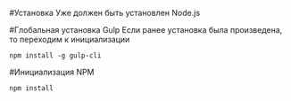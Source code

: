 #Установка
Уже должен быть установлен Node.js

#Глобальная установка Gulp
Если ранее установка была произведена, то переходим к инициализации

```
npm install -g gulp-cli
```

#Инициализация NPM
```
npm install
```
